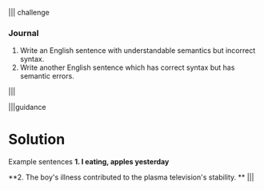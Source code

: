 ||| challenge
### Journal
1. Write an English sentence with understandable semantics but incorrect syntax. 
2. Write another English sentence which has correct syntax but has semantic errors.

|||

|||guidance
# Solution
Example sentences
**1.  I eating, apples yesterday**

**2. The boy's illness contributed to the plasma television's stability. **
|||


